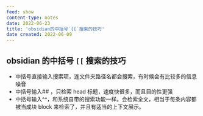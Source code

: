 ```yaml
---
feed: show
content-type: notes
date: 2022-06-23
title: 'obsidian的中括号`[[`搜索的技巧'
date created: 2022-06-09
---
```


## obsidian 的中括号 `[[` 搜索的技巧

- 中括号直接输入搜索项，连文件夹路径名都会搜索，有时候会有比较多的信息噪音
- 中括号输入## ，只检索 head 标题，速度快很多，而且目的性更强
- 中括号输入^^，和系统自带的搜索功能一样。会检索全文，相当于每条内容都被当成块 block 来检索了，并且有适当的上下文展示。
